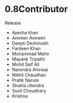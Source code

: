 # 0.8Contributor
Release
* Ayesha khan
* Amreen Amreen
* Deepti Deshmukh 
* Fardeen Khan
* Mohammad Mahir
* Mayank Tripathi
* Mohd Saif Ali
* Narendra Ahirwar
* Nikhil Chaudhari
* Pratik Narute
* Shukla Jitendra
* Sunil Choudhary 
* Krishna 

